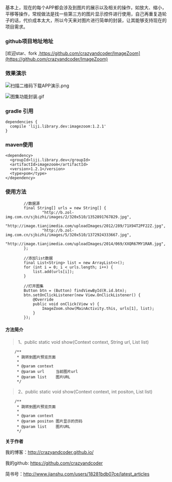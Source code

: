 基本上，现在的每个APP都会涉及到图片的展示以及相关的操作，如放大、缩小，平移等操作，常规做法是找一些第三方的图片显示控件进行使用，自己再重复造轮子的话，代价成本太大，所以今天来对图片进行简单的封装，让其能够支持现在的项目需求。

### github项目地址地址
[欢迎star、fork ,https://github.com/crazyandcoder/ImageZoom](https://github.com/crazyandcoder/ImageZoom)

### 效果演示

![扫描二维码下载APP演示.png](http://upload-images.jianshu.io/upload_images/676457-e2d3beec47193f5e.png?imageMogr2/auto-orient/strip%7CimageView2/2/w/1240)


![图集功能封装.gif](http://upload-images.jianshu.io/upload_images/676457-4b5954510344f256.gif?imageMogr2/auto-orient/strip)

### gradle 引用


```
dependencies {
  compile 'liji.library.dev:imagezoom:1.2.1'
}
```

### maven使用

```
<dependency>
  <groupId>liji.library.dev</groupId>
  <artifactId>imagezoom</artifactId>
  <version>1.2.1</version>
  <type>pom</type>
</dependency>
```

### 使用方法

 

```
		//数据源
		final String[] urls = new String[] {
                "http://b.zol-img.com.cn/sjbizhi/images/2/320x510/1352891767829.jpg",
                "http://image.tianjimedia.com/uploadImages/2012/289/71X94T2PF22Z.jpg", 
                "http://b.zol-img.com.cn/sjbizhi/images/5/320x510/1372924333667.jpg",
                "http://image.tianjimedia.com/uploadImages/2014/069/XXQR67MY1RAR.jpg", 
        };

		//添加list数据	
		final List<String> list = new ArrayList<>();
        for (int i = 0; i < urls.length; i++) {
            list.add(urls[i]);
        }
        
        //打开图集
        Button btn = (Button) findViewById(R.id.btn);
        btn.setOnClickListener(new View.OnClickListener() {
            @Override
            public void onClick(View v) {
                ImageZoom.show(MainActivity.this, urls[1], list);
            }
        });
```

 
#### 方法简介

> 1、public static void show(Context context, String url, List<String> list)

```
	/**
     * 跳转到图片预览页面
     *
     * @param context
     * @param url     当前图片url
     * @param list    图片URL
     */
```

> 2、public static void show(Context context, int positon, List<String> list) 

```
	/**
     * 跳转到图片预览页面
     *
     * @param context
     * @param positon 图片显示的页码
     * @param list    图片URL
     */
```


**关于作者**

我的博客：http://crazyandcoder.github.io/

我的github: https://github.com/crazyandcoder

简书号：http://www.jianshu.com/users/18281bdb07ce/latest_articles
